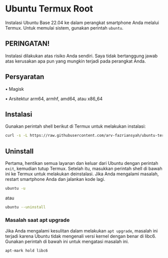 # Ubuntu Termux Root
Instalasi Ubuntu Base 22.04 ke dalam perangkat smartphone Anda melalui Termux. Untuk memulai sistem, gunakan perintah `ubuntu`.

## PERINGATAN!
Instalasi dilakukan atas risiko Anda sendiri. Saya tidak bertanggung jawab atas kerusakan apa pun yang mungkin terjadi pada perangkat Anda.

## Persyaratan
• Magisk

• Arsitektur arm64, armhf, amd64, atau x86_64

## Instalasi
Gunakan perintah shell berikut di Termux untuk melakukan instalasi:
```bash
curl -s -L https://raw.githubusercontent.com/arv-fazriansyah/ubuntu-termux/main/install.sh -o install && bash install
```
## Uninstall
Pertama, hentikan semua layanan dan keluar dari Ubuntu dengan perintah `exit`, kemudian tutup Termux. Setelah itu, masukkan perintah shell di bawah ini ke Termux untuk melakukan deinstalasi. Jika Anda mengalami masalah, restart smartphone Anda dan jalankan kode lagi.
```bash
ubuntu -u
```
atau
```bash
ubuntu --uninstall
```
### Masalah saat apt upgrade
Jika Anda mengalami kesulitan dalam melakukan `apt upgrade`, masalah ini terjadi karena Ubuntu tidak mengenali versi kernel dengan benar di libc6. Gunakan perintah di bawah ini untuk mengatasi masalah ini.
```bash
apt-mark hold libc6
```
